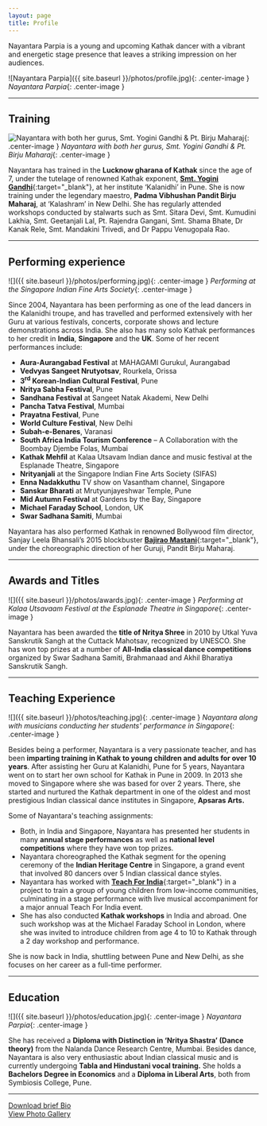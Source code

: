```yaml
---
layout: page
title: Profile
---
```


Nayantara Parpia is a young and upcoming Kathak dancer with a vibrant and energetic stage presence that leaves a striking impression on her audiences.

![Nayantara Parpia]({{ site.baseurl }}/photos/profile.jpg){: .center-image }
*Nayantara Parpia*{: .center-image }

----

## Training

![Nayantara with both her gurus, Smt. Yogini Gandhi & Pt. Birju Maharaj](../photos/training.jpg){: .center-image }
*Nayantara with both her gurus, Smt. Yogini Gandhi & Pt. Birju Maharaj*{: .center-image }


Nayantara has trained in the **Lucknow gharana of Kathak** since the age of 7, under the tutelage of renowned Kathak exponent, [**Smt. Yogini Gandhi**](http://www.yoginigandhi.com){:target="_blank"}, at her institute ‘Kalanidhi’ in Pune. She is now training under the legendary maestro, **Padma Vibhushan Pandit Birju Maharaj**, at ‘Kalashram’ in New Delhi. She has regularly attended workshops conducted by stalwarts such as Smt. Sitara Devi, Smt. Kumudini Lakhia, Smt. Geetanjali Lal, Pt. Rajendra Gangani, Smt. Shama Bhate, Dr Kanak Rele, Smt. Mandakini Trivedi, and Dr Pappu Venugopala Rao.

----

## Performing experience

![]({{ site.baseurl }}/photos/performing.jpg){: .center-image }
*Performing at the Singapore Indian Fine Arts Society*{: .center-image }


Since 2004, Nayantara has been performing as one of the lead dancers in the Kalanidhi troupe, and has travelled and performed extensively with her Guru at various festivals, concerts, corporate shows and lecture demonstrations across India. She also has many solo Kathak performances to her credit in **India**, **Singapore** and the **UK**. Some of her recent performances include:

* **Aura-Aurangabad Festival** at MAHAGAMI Gurukul, Aurangabad
* **Vedvyas Sangeet Nrutyotsav**, Rourkela, Orissa
* **3<sup>rd</sup> Korean-Indian Cultural Festival**, Pune
* **Nritya Sabha Festival**, Pune
* **Sandhana Festival** at Sangeet Natak Akademi, New Delhi
* **Pancha Tatva Festival**, Mumbai
* **Prayatna Festival**, Pune
* **World Culture Festival**, New Delhi
* **Subah-e-Benares**, Varanasi
* **South Africa India Tourism Conference** – A Collaboration with the Boombay Djembe Folas, Mumbai
* **Kathak Mehfil** at Kalaa Utsavam Indian dance and music festival at the Esplanade Theatre, Singapore
* **Nrityanjali** at the Singapore Indian Fine Arts Society (SIFAS)
* **Enna Nadakkuthu** TV show on Vasantham channel, Singapore
* **Sanskar Bharati** at Mrutyunjayeshwar Temple, Pune
* **Mid Autumn Festival** at Gardens by the Bay, Singapore
* **Michael Faraday School**, London, UK
* **Swar Sadhana Samiti**, Mumbai


Nayantara has also performed Kathak in renowned Bollywood film director, Sanjay Leela Bhansali’s 2015 blockbuster [**Bajirao Mastani**](https://www.youtube.com/watch?v=XU3eFkY1BTI){:target="_blank"}, under the choreographic direction of her Guruji, Pandit Birju Maharaj. 

----

## Awards and Titles

![]({{ site.baseurl }}/photos/awards.jpg){: .center-image }
*Performing at Kalaa Utsavaam Festival at the Esplanade Theatre in Singapore*{: .center-image }


Nayantara has been awarded the **title of Nritya Shree** in 2010 by Utkal Yuva Sanskrutik Sangh at the Cuttack Mahotsav, recognized by UNESCO. She has won top prizes at a number of **All-India classical dance competitions** organized by Swar Sadhana Samiti, Brahmanaad and Akhil Bharatiya Sanskrutik Sangh.

----

## Teaching Experience

![]({{ site.baseurl }}/photos/teaching.jpg){: .center-image }
*Nayantara along with musicians conducting her students' performance in Singapore*{: .center-image }


Besides being a performer, Nayantara is a very passionate teacher, and has been **imparting training in Kathak to young children and adults for over 10 years**. After assisting her Guru at Kalanidhi, Pune for 5 years, Nayantara went on to start her own school for Kathak in Pune in 2009. In 2013 she moved to Singapore where she was based for over 2 years. There, she started and nurtured the Kathak department in one of the oldest and most prestigious Indian classical dance institutes in Singapore, **Apsaras Arts.** 

Some of Nayantara's teaching assignments:

* Both, in India and Singapore, Nayantara has presented her students in many **annual stage performances** as well as **national level competitions** where they have won top prizes.
* Nayantara choreographed the Kathak segment for the opening ceremony of the **Indian Heritage Centre** in Singapore, a grand event that involved 80 dancers over 5 Indian classical dance styles.
* Nayantara has worked with [**Teach For India**](http://www.teachforindia.org){:target="_blank"} in a project to train a group of young children from low-income communities, culminating in a stage performance with live musical accompaniment for a major annual Teach For India event.
* She has also conducted **Kathak workshops** in India and abroad. One such workshop was at the Michael Faraday School in London, where she was invited to introduce children from age 4 to 10 to Kathak through a 2 day workshop and performance.

She is now back in India, shuttling between Pune and New Delhi, as she focuses on her career as a full-time performer.

----

## Education

![]({{ site.baseurl }}/photos/education.jpg){: .center-image }
*Nayantara Parpia*{: .center-image }



She has received a **Diploma with Distinction in ‘Nritya Shastra’ (Dance theory)** from the Nalanda Dance Research Centre, Mumbai. Besides dance, Nayantara is also very enthusiastic about Indian classical music and is currently undergoing **Tabla and Hindustani vocal training.**
She holds a **Bachelors Degree in Economics** and a **Diploma in Liberal Arts**, both from Symbiosis College, Pune.

----

<section class="spotlight">
	<div class="content" align="left"><a href="NP Bio.pdf" class="special button">Download brief Bio</a></div>
	<div class="content" align="left"><a href="{{ site.baseurl }}/agallery.html" class="special button">View Photo Gallery</a></div>
</section>
